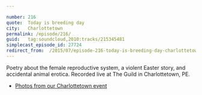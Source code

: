 ```yaml
---

number: 216
quote:  Today is breeding day
city:   Charlottetown
permalink: /episode/216/
guid:   tag:soundcloud,2010:tracks/215345481
simplecast_episode_id: 27724
redirect_from:  /2015/07/episode-216-today-is-breeding-day-charlottetown/
---
```


Poetry about the female reproductive system, a violent Easter story, and accidental animal erotica. Recorded live at The Guild in Charlottetown, PE.

- [Photos from our Charlottetown event](https://goo.gl/B6zqYp)
